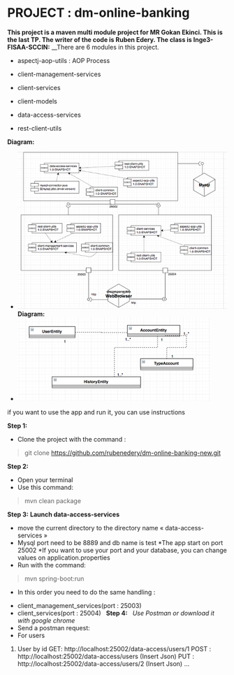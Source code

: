 # PROJECT : dm-online-banking
 
__This project is a maven multi module project for MR Gokan Ekinci. This is the last TP. The writer of the code is Ruben Edery. The class is Inge3-FISAA-SCCIN:__ 
__There are 6 modules in this project.
* aspectj-aop-utils : AOP Process 
 
* client-management-services
 
* client-services
 
* client-models
 
* data-access-services
 
* rest-client-utils
 
 
 
__Diagram:__ 
* ![alt text](https://github.com/rubenedery/dm-online-banking-new/blob/master/diagram/diagram1.png) 
__Diagram:__ 
* ![alt text](https://github.com/rubenedery/dm-online-banking-new/blob/master/diagram/diagram2.png) 


 
 
 
if you want to use the app and run it, you can use instructions 

__Step 1:__
 
* Clone the project with the command :
> git clone https://github.com/rubenedery/dm-online-banking-new.git
 
__Step 2:__
* Open your terminal
* Use this command: 
> mvn clean package
 
__Step 3:__
__Launch data-access-services__
* move the current directory to the directory name « data-access-services » 
* Mysql port need to be 8889 and db name is test
*The app start on port 25002
*If you want to use your port and your database, you can change values on application.properties
* Run with the command: 
> mvn spring-boot:run
 
- In this order you need to do the same handling : 
* client_management_services(port : 25003)
* client_services(port : 25004)
 
__Step 4:__
 
*Use Postman or download it with google chrome* 
 
* Send a postman request:
 
* For users
1. User by id
GET: http://localhost:25002/data-access/users/1
POST : http://localhost:25002/data-access/users (Insert Json)
PUT : http://localhost:25002/data-access/users/2 (Insert Json)
…
 